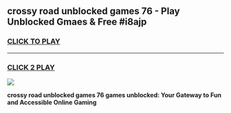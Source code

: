 
## crossy road unblocked games 76 - Play Unblocked Gmaes & Free #i8ajp
<h3>
<a href="https://premium.freeplayer.one?title=crossy_road_unblocked_games_76&ref=03M">CLICK TO PLAY</a></h3>
<hr>

<h3>
<a href="https://premium.freeplayer.one?title=crossy_road_unblocked_games_76&ref=03M">CLICK 2 PLAY</a>
  
</h3>

<a href="https://premium.freeplayer.one?title=crossy_road_unblocked_games_76&ref=03M"><img src="https://clearcache.store/games.png"></a>


**crossy road unblocked games 76 games unblocked: Your Gateway to Fun and Accessible Online Gaming**
